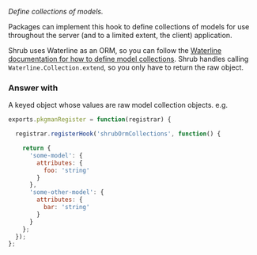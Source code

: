 *Define collections of models.*

Packages can implement this hook to define collections of models for use
throughout the server (and to a limited extent, the client) application.

Shrub uses Waterline as an ORM, so you can follow the
[Waterline documentation for how to define model collections](https://github.com/balderdashy/waterline-docs/blob/master/models.md).
Shrub handles calling `Waterline.Collection.extend`, so you only have to return
the raw object.

### Answer with

A keyed object whose values are raw model collection objects. e.g.

```javascript
exports.pkgmanRegister = function(registrar) {

  registrar.registerHook('shrubOrmCollections', function() {

    return {
      'some-model': {
        attributes: {
          foo: 'string'
        }
      },
      'some-other-model': {
        attributes: {
          bar: 'string'
        }
      }
    };
  });
};
```
